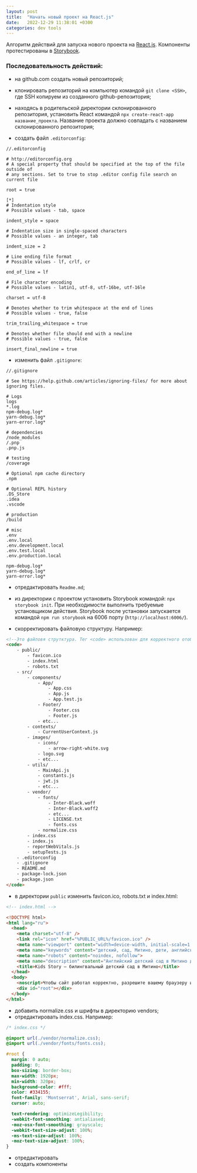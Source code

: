 ```yaml
---
layout: post
title:  "Начать новый проект на React.js"
date:   2022-12-29 11:38:01 +0300
categories: dev tools
---
```


Алгоритм действий для запуска нового проекта на [React.js](https://ru.reactjs.org/docs/getting-started.html). Компоненты протестированы в [Storybook](https://storybook.js.org).

### Последовательность действий:
- на github.com создать новый репозиторий;

- клонировать репозиторий на компьютер командой `git clone <SSH>`, где SSH копируем из созданного github-репозитория;

- находясь в родительской директории склонированного репозитория, установить React командой `npx create-react-app название_проекта`. Название проекта должно совпадать с названием склонированного репозитория;

- создать файл `.editorconfig`:

```
//.editorconfig

# http://editorconfig.org
# A special property that should be specified at the top of the file outside of
# any sections. Set to true to stop .editor config file search on current file

root = true

[*]
# Indentation style
# Possible values - tab, space

indent_style = space

# Indentation size in single-spaced characters
# Possible values - an integer, tab

indent_size = 2

# Line ending file format
# Possible values - lf, crlf, cr

end_of_line = lf

# File character encoding
# Possible values - latin1, utf-8, utf-16be, utf-16le

charset = utf-8

# Denotes whether to trim whitespace at the end of lines
# Possible values - true, false

trim_trailing_whitespace = true

# Denotes whether file should end with a newline
# Possible values - true, false

insert_final_newline = true
```

- изменить файл `.gitignore`:

```
//.gitignore

# See https://help.github.com/articles/ignoring-files/ for more about ignoring files.

# Logs
logs
*.log
npm-debug.log*
yarn-debug.log*
yarn-error.log*

# dependencies
/node_modules
/.pnp
.pnp.js

# testing
/coverage

# Optional npm cache directory
.npm

# Optional REPL history
.DS_Store
.idea
.vscode

# production
/build

# misc
.env
.env.local
.env.development.local
.env.test.local
.env.production.local

npm-debug.log*
yarn-debug.log*
yarn-error.log*
```
- отредактировать `Readme.md`;

- из директории с проектом установить Storybook командой: `npx storybook init`. При необходимости выполнить требуемые установщиком действия. Storybook после установки запускается командой `npm run storybook` на 6006 порту (`http://localhost:6006/`).

- скорректировать файловую структуру. Например:  

```html
<!--Это файловя струтктура. Тег <code> использован для корректного отображения структуры в блоге. Смысловую нагрузку не несет-->
<code>
    - public/
        - favicon.ico
        - index.html
        - robots.txt
    - src/
        - components/
            - App/
                - App.css
                - App.js
                - App.test.js
            - Footer/
                - Footer.css
                - Footer.js
            - etc...
        - contexts/
            - CurrentUserContext.js
        - images/
            - icons/
                - arrow-right-white.svg
            - logo.svg
            - etc...
        - utils/
            - MainApi.js
            - constants.js
            - jwt.js
            - etc...
        - vendor/
            - fonts/
                - Inter-Black.woff
                - Inter-Black.woff2
                - etc...
                - LICENSE.txt
                - fonts.css
            - normalize.css
        - index.css
        - index.js
        - reportWebVitals.js
        - setupTests.js
    - .editorconfig
    - .gitignore
    - README.md
    - package-lock.json
    - package.json
</code>
```
- в директории `public` изменить favicon.ico, robots.txt и index.html:

```html
<!-- index.html -->

<!DOCTYPE html>
<html lang="ru">
  <head>
    <meta charset="utf-8" />
    <link rel="icon" href="%PUBLIC_URL%/favicon.ico" />
    <meta name="viewport" content="width=device-width, initial-scale=1.0">
    <meta name="keywords" content="детский, сад, Митино, дети, английский, язык">
    <meta name="robots" content="noindex, nofollow">
    <meta name="description" content="Английский детский сад в Митино для детей с 2 до 7 лет с погружением в языковую среду">
    <title>Kids Story — билингвальный детский сад в Митино</title>
  </head>
  <body>
    <noscript>Чтобы сайт работал корректно, разрешите вашему браузеру использовать JavaScript. Это можно сделать в настройках вашего браузера</noscript>
    <div id="root"></div>
  </body>
</html>
```

- добавить normalize.css и шрифты в директорию vendors;
- отредактировать index.css. Например:

```css
/* index.css */

@import url(./vendor/normalize.css);
@import url(./vendor/fonts/fonts.css);

#root {
  margin: 0 auto;
  padding: 0;
  box-sizing: border-box;
  max-width: 1920px;
  min-width: 320px;
  background-color: #fff;
  color: #334155;
  font-family: 'Montserrat', Arial, sans-serif;
  cursor: auto;

  text-rendering: optimizeLegibility;
  -webkit-font-smoothing: antialiased;
  -moz-osx-font-smoothing: grayscale;
  -webkit-text-size-adjust: 100%;
  -ms-text-size-adjust: 100%;
  -moz-text-size-adjust: 100%;
}
```
- отредактировать
- создать компоненты